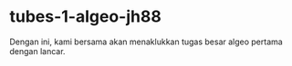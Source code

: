 # tubes-1-algeo-jh88
Dengan ini, kami bersama akan menaklukkan tugas besar algeo pertama dengan lancar.
